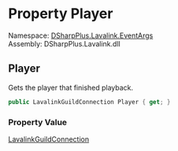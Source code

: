 # Property Player

Namespace: [DSharpPlus.Lavalink.EventArgs](DSharpPlus.Lavalink.EventArgs.md)  
Assembly: DSharpPlus.Lavalink.dll

## <a id="DSharpPlus_Lavalink_EventArgs_TrackFinishEventArgs_Player"></a>Player

Gets the player that finished playback.

```csharp
public LavalinkGuildConnection Player { get; }
```

### Property Value

[LavalinkGuildConnection](DSharpPlus.Lavalink.LavalinkGuildConnection.md)

